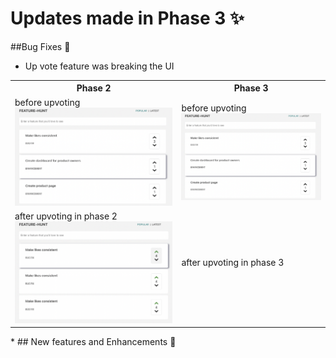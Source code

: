 # Updates made in Phase 3 ✨

##Bug Fixes 🐛

* Up vote feature was breaking the UI
<table>
    <tr>
        <th>Phase 2</th>
        <th>Phase 3</th>
    </tr>
    <tr>
        <td>
            before upvoting
        <img src="../docs/phase_3_images/before_upvote.png">
        </td>
        <td>
            before upvoting<br>
            <img src="../docs/phase_3_images/before_upvote.png">
        </td>
    </tr>
      <tr>
        <td>
            after upvoting in phase 2
        <img src="../docs/phase_3_images/after_upvote_breaking.png">
        </td>
        <td>
            after upvoting in phase 3<br>
            <img src="">
        </td>
    </tr>
  </table>
* 
## New features and Enhancements 🎉

